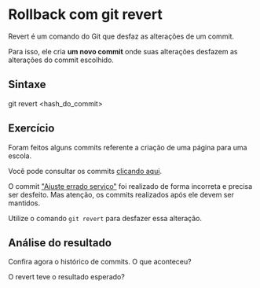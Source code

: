 # Rollback com git revert
Revert é um comando do Git que desfaz as alterações de um commit. 

Para isso, ele cria **um novo commit** onde suas alterações desfazem as alterações do commit escolhido.

## Sintaxe
git revert <hash_do_commit>

## Exercício
Foram feitos alguns commits referente a criação de uma página para uma escola.

Você pode consultar os commits
[clicando aqui](https://github.com/mulottopaulo/aula-git-revert/commits/main).

O commit ["Ajuste errado serviço"](https://github.com/mulottopaulo/aula-git-revert/commit/69fbffe966c5b6e794531fd58de2c9e98987228d) foi realizado de forma incorreta e precisa ser desfeito. Mas atenção, os commits realizados após ele devem ser mantidos.

Utilize o comando <code>git revert</code> para desfazer essa alteração.

## Análise do resultado
Confira agora o histórico de commits. O que aconteceu?

O revert teve o resultado esperado?